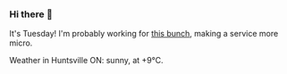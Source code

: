 ### Hi there :wave:

It's Tuesday! I'm probably working for [this bunch](https://github.com/kohofinancial), making a service more micro.

Weather in Huntsville ON: sunny, at +9°C.
